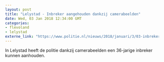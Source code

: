 ```yaml
---
layout: post
title: "Lelystad - Inbreker aangehouden dankzij camerabeelden"
date: Wed, 03 Jan 2018 12:34:00 GMT
categories: 
- flevoland 
- lelystad 
externe_link: "https://www.politie.nl/nieuws/2018/januari/3/03-inbreker-aangehouden-dankzij-camerabeelden.html"
---
```


In Lelystad heeft de politie dankzij camerabeelden een 36-jarige inbreker kunnen aanhouden.
